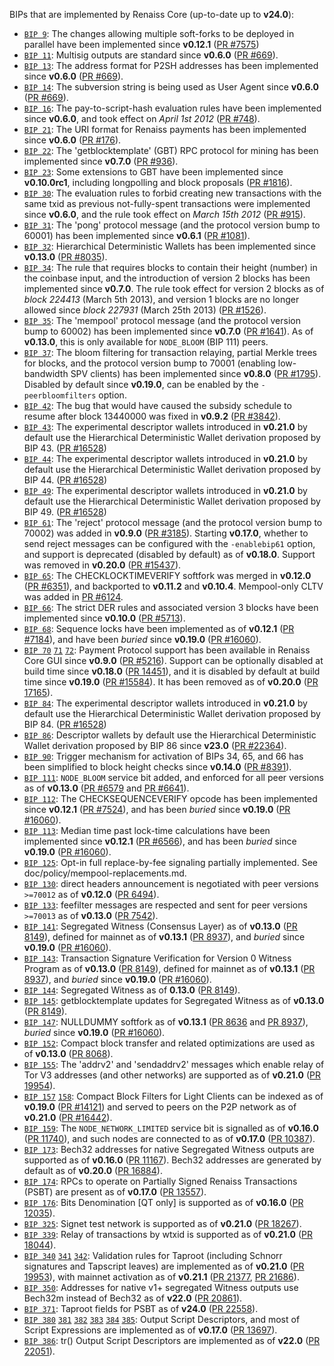 BIPs that are implemented by Renaiss Core (up-to-date up to **v24.0**):

* [`BIP 9`](https://github.com/renaiss/bips/blob/master/bip-0009.mediawiki): The changes allowing multiple soft-forks to be deployed in parallel have been implemented since **v0.12.1**  ([PR #7575](https://github.com/renaiss/renaiss/pull/7575))
* [`BIP 11`](https://github.com/renaiss/bips/blob/master/bip-0011.mediawiki): Multisig outputs are standard since **v0.6.0** ([PR #669](https://github.com/renaiss/renaiss/pull/669)).
* [`BIP 13`](https://github.com/renaiss/bips/blob/master/bip-0013.mediawiki): The address format for P2SH addresses has been implemented since **v0.6.0** ([PR #669](https://github.com/renaiss/renaiss/pull/669)).
* [`BIP 14`](https://github.com/renaiss/bips/blob/master/bip-0014.mediawiki): The subversion string is being used as User Agent since **v0.6.0** ([PR #669](https://github.com/renaiss/renaiss/pull/669)).
* [`BIP 16`](https://github.com/renaiss/bips/blob/master/bip-0016.mediawiki): The pay-to-script-hash evaluation rules have been implemented since **v0.6.0**, and took effect on *April 1st 2012* ([PR #748](https://github.com/renaiss/renaiss/pull/748)).
* [`BIP 21`](https://github.com/renaiss/bips/blob/master/bip-0021.mediawiki): The URI format for Renaiss payments has been implemented since **v0.6.0** ([PR #176](https://github.com/renaiss/renaiss/pull/176)).
* [`BIP 22`](https://github.com/renaiss/bips/blob/master/bip-0022.mediawiki): The 'getblocktemplate' (GBT) RPC protocol for mining has been implemented since **v0.7.0** ([PR #936](https://github.com/renaiss/renaiss/pull/936)).
* [`BIP 23`](https://github.com/renaiss/bips/blob/master/bip-0023.mediawiki): Some extensions to GBT have been implemented since **v0.10.0rc1**, including longpolling and block proposals ([PR #1816](https://github.com/renaiss/renaiss/pull/1816)).
* [`BIP 30`](https://github.com/renaiss/bips/blob/master/bip-0030.mediawiki): The evaluation rules to forbid creating new transactions with the same txid as previous not-fully-spent transactions were implemented since **v0.6.0**, and the rule took effect on *March 15th 2012* ([PR #915](https://github.com/renaiss/renaiss/pull/915)).
* [`BIP 31`](https://github.com/renaiss/bips/blob/master/bip-0031.mediawiki): The 'pong' protocol message (and the protocol version bump to 60001) has been implemented since **v0.6.1** ([PR #1081](https://github.com/renaiss/renaiss/pull/1081)).
* [`BIP 32`](https://github.com/renaiss/bips/blob/master/bip-0032.mediawiki): Hierarchical Deterministic Wallets has been implemented since **v0.13.0** ([PR #8035](https://github.com/renaiss/renaiss/pull/8035)).
* [`BIP 34`](https://github.com/renaiss/bips/blob/master/bip-0034.mediawiki): The rule that requires blocks to contain their height (number) in the coinbase input, and the introduction of version 2 blocks has been implemented since **v0.7.0**. The rule took effect for version 2 blocks as of *block 224413* (March 5th 2013), and version 1 blocks are no longer allowed since *block 227931* (March 25th 2013) ([PR #1526](https://github.com/renaiss/renaiss/pull/1526)).
* [`BIP 35`](https://github.com/renaiss/bips/blob/master/bip-0035.mediawiki): The 'mempool' protocol message (and the protocol version bump to 60002) has been implemented since **v0.7.0** ([PR #1641](https://github.com/renaiss/renaiss/pull/1641)). As of **v0.13.0**, this is only available for `NODE_BLOOM` (BIP 111) peers.
* [`BIP 37`](https://github.com/renaiss/bips/blob/master/bip-0037.mediawiki): The bloom filtering for transaction relaying, partial Merkle trees for blocks, and the protocol version bump to 70001 (enabling low-bandwidth SPV clients) has been implemented since **v0.8.0** ([PR #1795](https://github.com/renaiss/renaiss/pull/1795)). Disabled by default since **v0.19.0**, can be enabled by the `-peerbloomfilters` option.
* [`BIP 42`](https://github.com/renaiss/bips/blob/master/bip-0042.mediawiki): The bug that would have caused the subsidy schedule to resume after block 13440000 was fixed in **v0.9.2** ([PR #3842](https://github.com/renaiss/renaiss/pull/3842)).
* [`BIP 43`](https://github.com/renaiss/bips/blob/master/bip-0043.mediawiki): The experimental descriptor wallets introduced in **v0.21.0** by default use the Hierarchical Deterministic Wallet derivation proposed by BIP 43. ([PR #16528](https://github.com/renaiss/renaiss/pull/16528))
* [`BIP 44`](https://github.com/renaiss/bips/blob/master/bip-0044.mediawiki): The experimental descriptor wallets introduced in **v0.21.0** by default use the Hierarchical Deterministic Wallet derivation proposed by BIP 44. ([PR #16528](https://github.com/renaiss/renaiss/pull/16528))
* [`BIP 49`](https://github.com/renaiss/bips/blob/master/bip-0049.mediawiki): The experimental descriptor wallets introduced in **v0.21.0** by default use the Hierarchical Deterministic Wallet derivation proposed by BIP 49. ([PR #16528](https://github.com/renaiss/renaiss/pull/16528))
* [`BIP 61`](https://github.com/renaiss/bips/blob/master/bip-0061.mediawiki): The 'reject' protocol message (and the protocol version bump to 70002) was added in **v0.9.0** ([PR #3185](https://github.com/renaiss/renaiss/pull/3185)). Starting **v0.17.0**, whether to send reject messages can be configured with the `-enablebip61` option, and support is deprecated (disabled by default) as of **v0.18.0**. Support was removed in **v0.20.0** ([PR #15437](https://github.com/renaiss/renaiss/pull/15437)).
* [`BIP 65`](https://github.com/renaiss/bips/blob/master/bip-0065.mediawiki): The CHECKLOCKTIMEVERIFY softfork was merged in **v0.12.0** ([PR #6351](https://github.com/renaiss/renaiss/pull/6351)), and backported to **v0.11.2** and **v0.10.4**. Mempool-only CLTV was added in [PR #6124](https://github.com/renaiss/renaiss/pull/6124).
* [`BIP 66`](https://github.com/renaiss/bips/blob/master/bip-0066.mediawiki): The strict DER rules and associated version 3 blocks have been implemented since **v0.10.0** ([PR #5713](https://github.com/renaiss/renaiss/pull/5713)).
* [`BIP 68`](https://github.com/renaiss/bips/blob/master/bip-0068.mediawiki): Sequence locks have been implemented as of **v0.12.1**  ([PR #7184](https://github.com/renaiss/renaiss/pull/7184)), and have been *buried* since **v0.19.0** ([PR #16060](https://github.com/renaiss/renaiss/pull/16060)).
* [`BIP 70`](https://github.com/renaiss/bips/blob/master/bip-0070.mediawiki) [`71`](https://github.com/renaiss/bips/blob/master/bip-0071.mediawiki) [`72`](https://github.com/renaiss/bips/blob/master/bip-0072.mediawiki):
  Payment Protocol support has been available in Renaiss Core GUI since **v0.9.0** ([PR #5216](https://github.com/renaiss/renaiss/pull/5216)).
  Support can be optionally disabled at build time since **v0.18.0** ([PR 14451](https://github.com/renaiss/renaiss/pull/14451)),
  and it is disabled by default at build time since **v0.19.0** ([PR #15584](https://github.com/renaiss/renaiss/pull/15584)).
  It has been removed as of **v0.20.0** ([PR 17165](https://github.com/renaiss/renaiss/pull/17165)).
* [`BIP 84`](https://github.com/renaiss/bips/blob/master/bip-0084.mediawiki): The experimental descriptor wallets introduced in **v0.21.0** by default use the Hierarchical Deterministic Wallet derivation proposed by BIP 84. ([PR #16528](https://github.com/renaiss/renaiss/pull/16528))
* [`BIP 86`](https://github.com/renaiss/bips/blob/master/bip-0086.mediawiki): Descriptor wallets by default use the Hierarchical Deterministic Wallet derivation proposed by BIP 86 since **v23.0** ([PR #22364](https://github.com/renaiss/renaiss/pull/22364)).
* [`BIP 90`](https://github.com/renaiss/bips/blob/master/bip-0090.mediawiki): Trigger mechanism for activation of BIPs 34, 65, and 66 has been simplified to block height checks since **v0.14.0** ([PR #8391](https://github.com/renaiss/renaiss/pull/8391)).
* [`BIP 111`](https://github.com/renaiss/bips/blob/master/bip-0111.mediawiki): `NODE_BLOOM` service bit added, and enforced for all peer versions as of **v0.13.0** ([PR #6579](https://github.com/renaiss/renaiss/pull/6579) and [PR #6641](https://github.com/renaiss/renaiss/pull/6641)).
* [`BIP 112`](https://github.com/renaiss/bips/blob/master/bip-0112.mediawiki): The CHECKSEQUENCEVERIFY opcode has been implemented since **v0.12.1** ([PR #7524](https://github.com/renaiss/renaiss/pull/7524)), and has been *buried* since **v0.19.0** ([PR #16060](https://github.com/renaiss/renaiss/pull/16060)).
* [`BIP 113`](https://github.com/renaiss/bips/blob/master/bip-0113.mediawiki): Median time past lock-time calculations have been implemented since **v0.12.1** ([PR #6566](https://github.com/renaiss/renaiss/pull/6566)), and has been *buried* since **v0.19.0** ([PR #16060](https://github.com/renaiss/renaiss/pull/16060)).
* [`BIP 125`](https://github.com/renaiss/bips/blob/master/bip-0125.mediawiki): Opt-in full replace-by-fee signaling partially implemented. See doc/policy/mempool-replacements.md.
* [`BIP 130`](https://github.com/renaiss/bips/blob/master/bip-0130.mediawiki): direct headers announcement is negotiated with peer versions `>=70012` as of **v0.12.0** ([PR 6494](https://github.com/renaiss/renaiss/pull/6494)).
* [`BIP 133`](https://github.com/renaiss/bips/blob/master/bip-0133.mediawiki): feefilter messages are respected and sent for peer versions `>=70013` as of **v0.13.0** ([PR 7542](https://github.com/renaiss/renaiss/pull/7542)).
* [`BIP 141`](https://github.com/renaiss/bips/blob/master/bip-0141.mediawiki): Segregated Witness (Consensus Layer) as of **v0.13.0** ([PR 8149](https://github.com/renaiss/renaiss/pull/8149)), defined for mainnet as of **v0.13.1** ([PR 8937](https://github.com/renaiss/renaiss/pull/8937)), and *buried* since **v0.19.0** ([PR #16060](https://github.com/renaiss/renaiss/pull/16060)).
* [`BIP 143`](https://github.com/renaiss/bips/blob/master/bip-0143.mediawiki): Transaction Signature Verification for Version 0 Witness Program as of **v0.13.0** ([PR 8149](https://github.com/renaiss/renaiss/pull/8149)), defined for mainnet as of **v0.13.1** ([PR 8937](https://github.com/renaiss/renaiss/pull/8937)), and *buried* since **v0.19.0** ([PR #16060](https://github.com/renaiss/renaiss/pull/16060)).
* [`BIP 144`](https://github.com/renaiss/bips/blob/master/bip-0144.mediawiki): Segregated Witness as of **0.13.0** ([PR 8149](https://github.com/renaiss/renaiss/pull/8149)).
* [`BIP 145`](https://github.com/renaiss/bips/blob/master/bip-0145.mediawiki): getblocktemplate updates for Segregated Witness as of **v0.13.0** ([PR 8149](https://github.com/renaiss/renaiss/pull/8149)).
* [`BIP 147`](https://github.com/renaiss/bips/blob/master/bip-0147.mediawiki): NULLDUMMY softfork as of **v0.13.1** ([PR 8636](https://github.com/renaiss/renaiss/pull/8636) and [PR 8937](https://github.com/renaiss/renaiss/pull/8937)), *buried* since **v0.19.0** ([PR #16060](https://github.com/renaiss/renaiss/pull/16060)).
* [`BIP 152`](https://github.com/renaiss/bips/blob/master/bip-0152.mediawiki): Compact block transfer and related optimizations are used as of **v0.13.0** ([PR 8068](https://github.com/renaiss/renaiss/pull/8068)).
* [`BIP 155`](https://github.com/renaiss/bips/blob/master/bip-0155.mediawiki): The 'addrv2' and 'sendaddrv2' messages which enable relay of Tor V3 addresses (and other networks) are supported as of **v0.21.0** ([PR 19954](https://github.com/renaiss/renaiss/pull/19954)).
* [`BIP 157`](https://github.com/renaiss/bips/blob/master/bip-0157.mediawiki)
  [`158`](https://github.com/renaiss/bips/blob/master/bip-0158.mediawiki): Compact Block Filters for Light Clients can be indexed as of **v0.19.0** ([PR #14121](https://github.com/renaiss/renaiss/pull/14121)) and served to peers on the P2P network as of **v0.21.0** ([PR #16442](https://github.com/renaiss/renaiss/pull/16442)).
* [`BIP 159`](https://github.com/renaiss/bips/blob/master/bip-0159.mediawiki): The `NODE_NETWORK_LIMITED` service bit is signalled as of **v0.16.0** ([PR 11740](https://github.com/renaiss/renaiss/pull/11740)), and such nodes are connected to as of **v0.17.0** ([PR 10387](https://github.com/renaiss/renaiss/pull/10387)).
* [`BIP 173`](https://github.com/renaiss/bips/blob/master/bip-0173.mediawiki): Bech32 addresses for native Segregated Witness outputs are supported as of **v0.16.0** ([PR 11167](https://github.com/renaiss/renaiss/pull/11167)). Bech32 addresses are generated by default as of **v0.20.0** ([PR 16884](https://github.com/renaiss/renaiss/pull/16884)).
* [`BIP 174`](https://github.com/renaiss/bips/blob/master/bip-0174.mediawiki): RPCs to operate on Partially Signed Renaiss Transactions (PSBT) are present as of **v0.17.0** ([PR 13557](https://github.com/renaiss/renaiss/pull/13557)).
* [`BIP 176`](https://github.com/renaiss/bips/blob/master/bip-0176.mediawiki): Bits Denomination [QT only] is supported as of **v0.16.0** ([PR 12035](https://github.com/renaiss/renaiss/pull/12035)).
* [`BIP 325`](https://github.com/renaiss/bips/blob/master/bip-0325.mediawiki): Signet test network is supported as of **v0.21.0** ([PR 18267](https://github.com/renaiss/renaiss/pull/18267)).
* [`BIP 339`](https://github.com/renaiss/bips/blob/master/bip-0339.mediawiki): Relay of transactions by wtxid is supported as of **v0.21.0** ([PR 18044](https://github.com/renaiss/renaiss/pull/18044)).
* [`BIP 340`](https://github.com/renaiss/bips/blob/master/bip-0340.mediawiki)
  [`341`](https://github.com/renaiss/bips/blob/master/bip-0341.mediawiki)
  [`342`](https://github.com/renaiss/bips/blob/master/bip-0342.mediawiki):
  Validation rules for Taproot (including Schnorr signatures and Tapscript
  leaves) are implemented as of **v0.21.0** ([PR 19953](https://github.com/renaiss/renaiss/pull/19953)),
  with mainnet activation as of **v0.21.1** ([PR 21377](https://github.com/renaiss/renaiss/pull/21377),
  [PR 21686](https://github.com/renaiss/renaiss/pull/21686)).
* [`BIP 350`](https://github.com/renaiss/bips/blob/master/bip-0350.mediawiki): Addresses for native v1+ segregated Witness outputs use Bech32m instead of Bech32 as of **v22.0** ([PR 20861](https://github.com/renaiss/renaiss/pull/20861)).
* [`BIP 371`](https://github.com/renaiss/bips/blob/master/bip-0371.mediawiki): Taproot fields for PSBT as of **v24.0** ([PR 22558](https://github.com/renaiss/renaiss/pull/22558)).
* [`BIP 380`](https://github.com/renaiss/bips/blob/master/bip-0380.mediawiki)
  [`381`](https://github.com/renaiss/bips/blob/master/bip-0381.mediawiki)
  [`382`](https://github.com/renaiss/bips/blob/master/bip-0382.mediawiki)
  [`383`](https://github.com/renaiss/bips/blob/master/bip-0383.mediawiki)
  [`384`](https://github.com/renaiss/bips/blob/master/bip-0384.mediawiki)
  [`385`](https://github.com/renaiss/bips/blob/master/bip-0385.mediawiki):
  Output Script Descriptors, and most of Script Expressions are implemented as of **v0.17.0** ([PR 13697](https://github.com/renaiss/renaiss/pull/13697)).
* [`BIP 386`](https://github.com/renaiss/bips/blob/master/bip-0386.mediawiki): tr() Output Script Descriptors are implemented as of **v22.0** ([PR 22051](https://github.com/renaiss/renaiss/pull/22051)).
